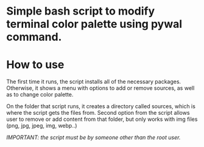 # Simple bash script to modify terminal color palette using pywal command.
# How to use
The first time it runs, the script installs all of the necessary packages.
Otherwise, it shows a menu with options to add or remove sources, as well as to change color palette.


On the folder that script runs, it creates a directory called sources, which is where the script gets the files from.
Second option from the script allows user to remove or add content from that folder, but only works with img files (png, jpg, jpeg, img, webp..)

*IMPORTANT: the script must be by someone other than the root user.*
